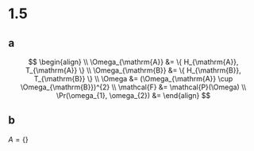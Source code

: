 
# 1.5
## a
$$
\begin{align} \\
\Omega_{\mathrm{A}} &= \{ H_{\mathrm{A}}, T_{\mathrm{A}} \} \\
\Omega_{\mathrm{B}} &= \{ H_{\mathrm{B}}, T_{\mathrm{B}} \} \\
\Omega &= (\Omega_{\mathrm{A}} \cup \Omega_{\mathrm{B}})^{2} \\
\mathcal{F} &= \mathcal{P}(\Omega) \\
\Pr(\omega_{1}, \omega_{2}) &=
\end{align}
$$

## b
$A = \{  \}$